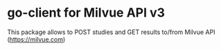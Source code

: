 # go-client for Milvue API v3

This package allows to POST studies and GET results to/from Milvue API (https://milvue.com)


